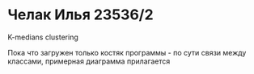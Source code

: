 # Челак Илья 23536/2

K-medians clustering

Пока что загружен только костяк программы - по сути связи между классами, примерная диаграмма прилагается

